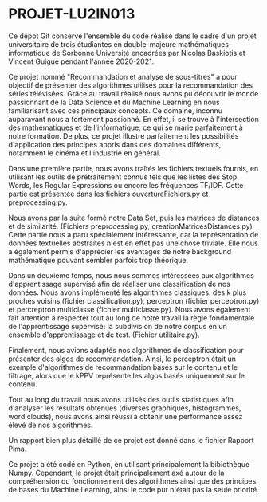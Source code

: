# PROJET-LU2IN013

Ce dépot Git conserve l'ensemble du code réalisé dans le cadre d'un projet universitaire de trois étudiantes en double-majeure mathématiques-informatique de Sorbonne Université encadrées par Nicolas Baskiotis et Vincent Guigue pendant l'année 2020-2021. 

Ce projet nommé "Recommandation et analyse de sous-titres" a pour objectif de présenter des algorithmes utilisés pour la recommandation des séries télévisées. Grâce au travail réalisé nous avons pu découvrir le monde passionnant de la Data Science et du Machine Learning en nous familiarisant avec ces principaux concepts. Ce domaine, inconnu auparavant nous a fortement passionné. En effet, il se trouve à l'intersection des mathématiques et de l'informatique, ce qui se marie parfaitement à notre formation. De plus, ce projet illustre parfaitement les possibilités d'application des principes appris dans des domaines différents, notamment le cinéma et l'industrie en général. 

Dans une première partie, nous avons traîtés les fichiers textuels fournis, en utilisant les outils de prétraitement connus tels que les listes des Stop Words,  les Regular Expressions ou encore les fréquences TF/IDF. Cette partie est présentée dans les fichiers ouvertureFichiers.py et preprocessing.py.

Nous avons par la suite formé notre Data Set, puis les matrices de distances et de similarité. (Fichiers preprocessing.py, creationMatricesDistances.py)
Cette partie nous a paru spécialement intéressante, car la représentation de données textuelles abstraites n'est en effet pas une chose triviale. Elle nous a également permis d'apprécier les avantages de notre background mathématique pouvant sembler parfois trop théorique.

Dans un deuxième temps, nous nous sommes intéressées aux algorithmes d'apprentissage supervisé afin de réaliser une classification de nos données. Nous avons implémenté les algorithmes classiques: des k plus proches voisins (fichier classification.py), perceptron (fichier perceptron.py) et percreptron multiclasse (fichier multiclasse.py). Nous avons également fait attention à respecter tout au long de notre travail la règle fondamentale de l'apprentissage supérvisé: la subdivision de notre corpus en un ensemble d'apprentissage et de test. (Fichier utilitaire.py).

Finalement, nous avions adaptés nos algorithmes de classification pour présenter des algos de recommandation. Ainsi, le perceptron était un exemple d'algorithmes de recommandation basés sur le contenu et le filtrage, alors que le kPPV représente les algos basés uniquement sur le contenu.

Tout au long du travail nous avons utilisés des outils statistiques afin d'analyser les résultats obtenues (diverses graphiques, histogrammes, word clouds), nous avons ainsi réussi à obtenir une performance assez élevé de nos algorithmes. 

Un rapport bien plus détaillé de ce projet est donné dans le fichier Rapport Pima.

Ce projet a été codé en Python, en utilisant principalement la bibiothèque Numpy. Cependant, le projet était principalement axé autour de la compréhension du fonctionnement des algorithmes ainsi que des principes de bases du Machine Learning, ainsi le code pur n'était pas la seule priorité.

